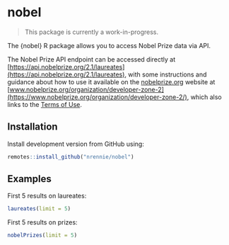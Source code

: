 # nobel

> This package is currently a work-in-progress.

The {nobel} R package allows you to access Nobel Prize data via API.

The Nobel Prize API endpoint can be accessed directly at [https://api.nobelprize.org/2.1/laureates](https://api.nobelprize.org/2.1/laureates), with some instructions and guidance about how to use it available on the [nobelprize.org](https://www.nobelprize.org/) website at [www.nobelprize.org/organization/developer-zone-2](https://www.nobelprize.org/organization/developer-zone-2/), which also links to the [Terms of Use](https://www.nobelprize.org/organization/terms-of-use-for-api-nobelprize-org-and-data-nobelprize-org/).

## Installation

Install development version from GitHub using:

```r
remotes::install_github("nrennie/nobel")
```

## Examples

First 5 results on laureates:

```r
laureates(limit = 5)
```

First 5 results on prizes:

```r
nobelPrizes(limit = 5)
```
